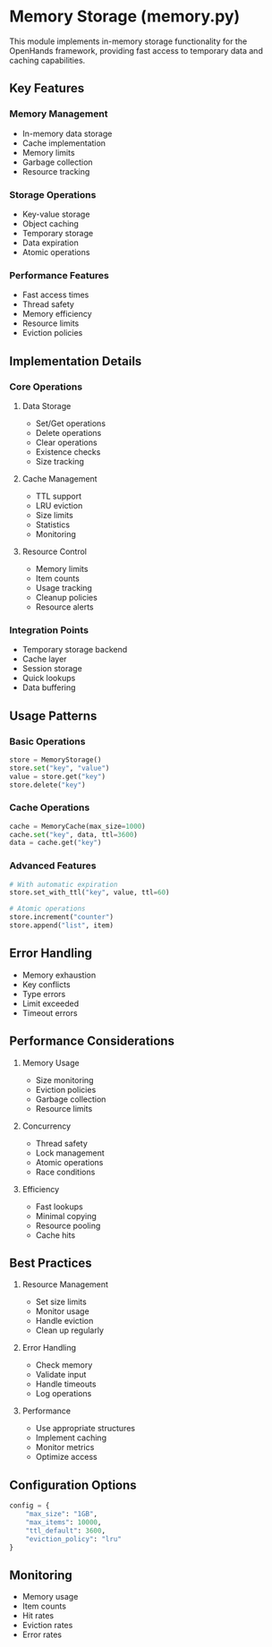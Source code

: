 # Memory Storage (memory.py)

This module implements in-memory storage functionality for the OpenHands framework, providing fast access to temporary data and caching capabilities.

## Key Features

### Memory Management
- In-memory data storage
- Cache implementation
- Memory limits
- Garbage collection
- Resource tracking

### Storage Operations
- Key-value storage
- Object caching
- Temporary storage
- Data expiration
- Atomic operations

### Performance Features
- Fast access times
- Thread safety
- Memory efficiency
- Resource limits
- Eviction policies

## Implementation Details

### Core Operations
1. Data Storage
   - Set/Get operations
   - Delete operations
   - Clear operations
   - Existence checks
   - Size tracking

2. Cache Management
   - TTL support
   - LRU eviction
   - Size limits
   - Statistics
   - Monitoring

3. Resource Control
   - Memory limits
   - Item counts
   - Usage tracking
   - Cleanup policies
   - Resource alerts

### Integration Points
- Temporary storage backend
- Cache layer
- Session storage
- Quick lookups
- Data buffering

## Usage Patterns

### Basic Operations
```python
store = MemoryStorage()
store.set("key", "value")
value = store.get("key")
store.delete("key")
```

### Cache Operations
```python
cache = MemoryCache(max_size=1000)
cache.set("key", data, ttl=3600)
data = cache.get("key")
```

### Advanced Features
```python
# With automatic expiration
store.set_with_ttl("key", value, ttl=60)

# Atomic operations
store.increment("counter")
store.append("list", item)
```

## Error Handling
- Memory exhaustion
- Key conflicts
- Type errors
- Limit exceeded
- Timeout errors

## Performance Considerations
1. Memory Usage
   - Size monitoring
   - Eviction policies
   - Garbage collection
   - Resource limits

2. Concurrency
   - Thread safety
   - Lock management
   - Atomic operations
   - Race conditions

3. Efficiency
   - Fast lookups
   - Minimal copying
   - Resource pooling
   - Cache hits

## Best Practices
1. Resource Management
   - Set size limits
   - Monitor usage
   - Handle eviction
   - Clean up regularly

2. Error Handling
   - Check memory
   - Validate input
   - Handle timeouts
   - Log operations

3. Performance
   - Use appropriate structures
   - Implement caching
   - Monitor metrics
   - Optimize access

## Configuration Options
```python
config = {
    "max_size": "1GB",
    "max_items": 10000,
    "ttl_default": 3600,
    "eviction_policy": "lru"
}
```

## Monitoring
- Memory usage
- Item counts
- Hit rates
- Eviction rates
- Error rates